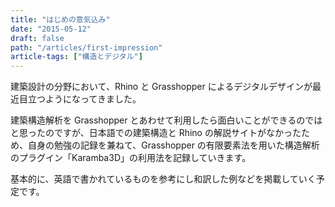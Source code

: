 ```yaml
---
title: "はじめの意気込み"
date: "2015-05-12"
draft: false
path: "/articles/first-impression"
article-tags: ["構造とデジタル"]
---
```


建築設計の分野において、Rhino と Grasshopper によるデジタルデザインが最近目立つようになってきました。  

建築構造解析を Grasshopper とあわせて利用したら面白いことができるのではと思ったのですが、日本語での建築構造と Rhino の解説サイトがなかったため、自身の勉強の記録を兼ねて、Grasshopper の有限要素法を用いた構造解析のプラグイン「Karamba3D」の利用法を記録していきます。  

基本的に、英語で書かれているものを参考にし和訳した例などを掲載していく予定です。
